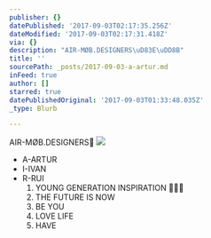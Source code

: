 ```yaml
---
publisher: {}
datePublished: '2017-09-03T02:17:35.256Z'
dateModified: '2017-09-03T02:17:31.418Z'
via: {}
description: "AIR-MØB.DESIGNERS\uD83E\uDD8B"
title: ''
sourcePath: _posts/2017-09-03-a-artur.md
inFeed: true
author: []
starred: true
datePublishedOriginal: '2017-09-03T01:33:48.035Z'
_type: Blurb

---
```

AIR-MØB.DESIGNERS🦋
![](https://s3-us-west-2.amazonaws.com/the-grid-img/p/60f21cc04590c52fc18ac7a7558a8422918c5235.jpg)

* A-ARTUR
* I-IVAN
* R-RUI
  1. YOUNG GENERATION INSPIRATION 🦋💎🦋
  2. THE FUTURE IS NOW
  3. BE YOU
  4. LOVE LIFE
  5. HAVE